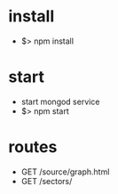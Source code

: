 install
=======

* $> npm install


start
=====

* start mongod service
* $> npm start


routes
======

* GET /source/graph.html
* GET /sectors/
